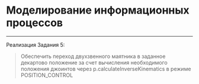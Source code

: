 # Моделирование информационных процессов
---
Реализация Задания 5:
> Обеспечить переход двухзвенного маятника в заданное декартово положение за счет вычисления необходимого положения джоинтов через p.calculateInverseKinematics в режиме POSITION_CONTROL
